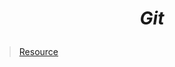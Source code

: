 # <p align="center">_**Git**_</p>


> [Resource](http://guides.beanstalkapp.com/version-control/common-git-commands.html "Basic command")


